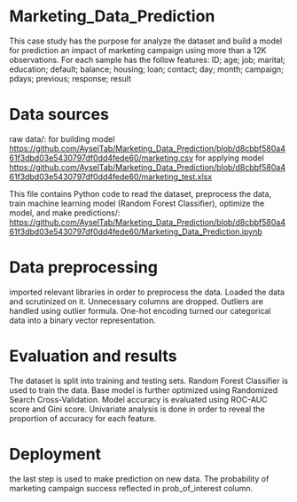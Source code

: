 # Marketing_Data_Prediction
This case study has the purpose for analyze the dataset and build a model for prediction an impact of marketing campaign using more than a 12K observations. For each sample has the follow features:
ID;
age;
job;
marital;
education;
default; 
balance;
housing;
loan;
contact;
day;
month;
campaign;
pdays;
previous;
response;
result

# Data sources
raw data/: for building model https://github.com/AyselTab/Marketing_Data_Prediction/blob/d8cbbf580a461f3dbd03e5430797df0dd4fede60/marketing.csv
          for applying model https://github.com/AyselTab/Marketing_Data_Prediction/blob/d8cbbf580a461f3dbd03e5430797df0dd4fede60/marketing_test.xlsx

This file contains Python code to read the dataset, preprocess the data, train machine learning model (Random Forest Classifier), optimize the model, and make predictions/: https://github.com/AyselTab/Marketing_Data_Prediction/blob/d8cbbf580a461f3dbd03e5430797df0dd4fede60/Marketing_Data_Prediction.ipynb 

# Data preprocessing
imported relevant libraries in order to preprocess the data. Loaded the data and scrutinized on it. Unnecessary columns are dropped. Outliers are handled using outlier formula. One-hot encoding turned our categorical data into a binary vector representation.

# Evaluation and results
The dataset is split into training and testing sets. Random Forest Classifier is used to train the data. Base model is further optimized using Randomized Search Cross-Validation. Model accuracy is evaluated using ROC-AUC score and Gini score. Univariate analysis is done in order to reveal the proportion of accuracy for each feature.

# Deployment
the last step is used to make prediction on new data. The probability of marketing campaign success reflected in prob_of_interest column.







